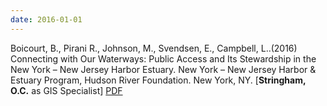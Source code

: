 ```yaml
---
date: 2016-01-01
---
```


Boicourt, B., Pirani R., Johnson, M., Svendsen, E., Campbell, L..(2016) Connecting with Our Waterways: Public Access and Its Stewardship in the New York – New Jersey Harbor Estuary. New York – New Jersey Harbor & Estuary Program, Hudson River Foundation. New York, NY. [**Stringham, O.C.** as GIS Specialist] [PDF](https://www.fs.fed.us/nrs/pubs/jrnl/2016/nrs_2016_boicourt_001.pdf)

